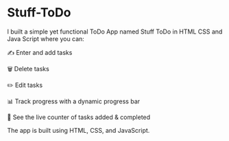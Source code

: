 # Stuff-ToDo

I built a simple yet functional ToDo App named Stuff ToDo in HTML CSS and Java Script  where you can:

✍️ Enter and add tasks

🗑️ Delete tasks

✏️ Edit tasks

📊 Track progress with a dynamic progress bar

🔢 See the live counter of tasks added & completed

The app is built using HTML, CSS, and JavaScript.
